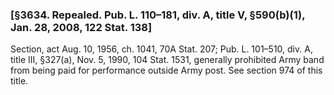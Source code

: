 ### [§3634. Repealed. Pub. L. 110–181, div. A, title V, §590(b)(1), Jan. 28, 2008, 122 Stat. 138] ###

Section, act Aug. 10, 1956, ch. 1041, 70A Stat. 207; Pub. L. 101–510, div. A, title III, §327(a), Nov. 5, 1990, 104 Stat. 1531, generally prohibited Army band from being paid for performance outside Army post. See section 974 of this title.